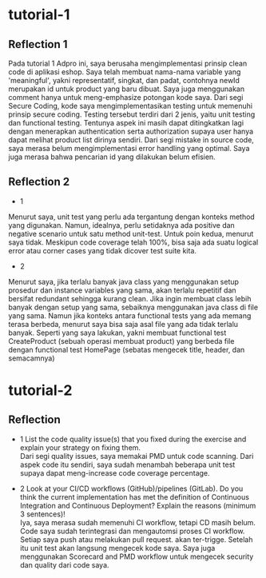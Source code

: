 # tutorial-1

## Reflection 1
Pada tutorial 1 Adpro ini, saya berusaha mengimplementasi prinsip clean code di aplikasi eshop. Saya telah membuat nama-nama variable yang 'meaningful', yakni representatif, singkat, dan padat, contohnya newId merupakan id untuk product yang baru dibuat. Saya juga menggunakan comment hanya untuk meng-emphasize potongan kode saya. Dari segi Secure Coding, kode saya mengimplementasikan testing untuk memenuhi prinsip secure coding. Testing tersebut terdiri dari 2 jenis, yaitu unit testing dan functional testing. Tentunya aspek ini masih dapat ditingkatkan lagi dengan menerapkan authentication serta authorization supaya user hanya dapat melihat product list dirinya sendiri. Dari segi mistake in source code, saya merasa belum mengimplementasi error handling yang optimal. Saya juga merasa bahwa pencarian id yang dilakukan belum efisien.

## Reflection 2

- 1 <br>

Menurut saya, unit test yang perlu ada tergantung dengan konteks method yang digunakan. Namun, idealnya, perlu setidaknya ada positive dan negative scenario untuk satu method unit-test. Untuk poin kedua, menurut saya tidak. Meskipun code coverage telah 100%, bisa saja ada suatu logical error atau corner cases yang tidak dicover test suite kita. <br>

- 2 <br>

Menurut saya, jika terlalu banyak java class yang menggunakan setup prosedur dan instance variables yang sama, akan terlalu repetitif dan bersifat redundant sehingga kurang clean. Jika ingin membuat class lebih banyak dengan setup yang sama, sebaiknya menggunakan java class di file yang sama. Namun jika konteks antara functional tests yang ada memang terasa berbeda, menurut saya bisa saja asal file yang ada tidak terlalu banyak. Seperti yang saya lakukan, yakni membuat functional test CreateProduct (sebuah operasi membuat product) yang berbeda file dengan functional test HomePage (sebatas mengecek title, header, dan semacamnya)
  
# tutorial-2

## Reflection
- 1 List the code quality issue(s) that you fixed during the exercise and explain your strategy on fixing them. <br>
  Dari segi quality issues, saya memakai PMD untuk code scanning. Dari aspek code itu sendiri, saya sudah menambah beberapa unit test supaya dapat meng-increase code coverage percentage.


- 2 Look at your CI/CD workflows (GitHub)/pipelines (GitLab). Do you think the current implementation has met the definition of Continuous Integration and Continuous Deployment? Explain the reasons (minimum 3 sentences)! <br>
Iya, saya merasa sudah memenuhi CI workflow, tetapi CD masih belum. Code saya sudah terintegrasi dan mengautomsi proses CI workflow. Setiap saya push atau melakukan pull request. akan ter-trigge. Setelah itu unit test akan langsung mengecek kode saya. Saya juga menggunakan Scorecard and PMD workflow untuk mengecek security dan quality dari code saya.

